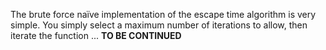 The brute force naïve implementation of the escape time algorithm is very simple. You simply select a maximum number of iterations to allow, then iterate the function ... <b>TO BE CONTINUED<b>